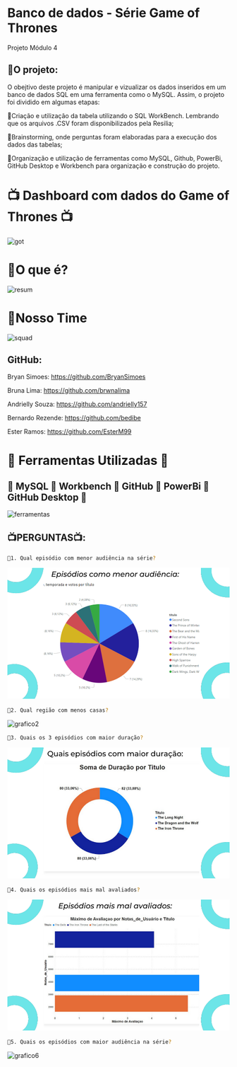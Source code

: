 
# Banco de dados - Série Game of Thrones
 Projeto Módulo 4

## 📜O projeto:

O obejtivo deste projeto é manipular e vizualizar os dados inseridos em um banco de dados SQL em uma ferramenta como o MySQL. Assim, o projeto foi dividido em algumas etapas:

🔹Criação e utilização da tabela utilizando o SQL WorkBench. Lembrando que os arquivos .CSV foram disponibilizados pela Resilia;

🔹Brainstorming, onde perguntas foram elaboradas para a execução dos dados das tabelas;

🔹Organização e utilização de ferramentas como MySQL, Github, PowerBi, GitHub Desktop e Workbench para organização e construção do projeto.

# 📺 Dashboard com dados do Game of Thrones 📺
![got](https://user-images.githubusercontent.com/112557800/212575131-60f9a73b-fe0e-4546-967f-7fe5d9721b02.png)

# 🔹O que é?
![resum](https://user-images.githubusercontent.com/112557800/212575332-888419bb-bf6f-479b-8dd8-88c65edf279e.png)

# 🔹Nosso Time
![squad](https://user-images.githubusercontent.com/112557800/212576525-afad9989-d077-4254-9acf-c0ba6eb4ae93.jpg)

## GitHub:

 Bryan Simoes: https://github.com/BryanSimoes
 
 Bruna Lima: https://github.com/brwnalima
 
 Andrielly Souza: https://github.com/andrielly157
 
 Bernardo Rezende: https://github.com/bedibe
 
 Ester Ramos: https://github.com/EsterM99
 
 # 📜 Ferramentas Utilizadas 📜
 ## 🔹 MySQL 🔹 Workbench 🔹 GitHub 🔹 PowerBi 🔹 GitHub Desktop 🔹
 
![ferramentas](https://user-images.githubusercontent.com/112878619/212577251-ef8a6436-37fd-41c7-8156-03ddc0d28039.png)

## 📺PERGUNTAS📺:

```sh
🔹1. Qual episódio com menor audiência na série?
```
![imagens](https://github.com/BryanSimoes/Projeto-em-grupo-4/blob/main/imagens/1%20(1).png?raw=true)

```sh
🔹2. Qual região com menos casas?
```
![grafico2](https://user-images.githubusercontent.com/112878619/212578464-77b65774-b747-45f5-8f68-735419ec4698.jpg)

```sh
🔹3. Quais os 3 episódios com maior duração?
```
![imagens](https://github.com/BryanSimoes/Projeto-em-grupo-4/blob/main/imagens/2.png?raw=true)
```sh
🔹4. Quais os episódios mais mal avaliados?
```
![imagens](https://github.com/BryanSimoes/Projeto-em-grupo-4/blob/main/imagens/1%20(2).png?raw=true)
```sh
🔹5. Quais os episódios com maior audiência na série?
```
![grafico6](https://user-images.githubusercontent.com/112878619/212582871-1a430541-9485-401d-847b-5ea5f830afcb.jpg)



